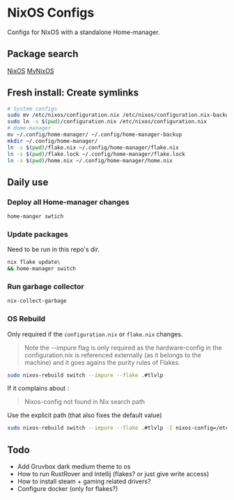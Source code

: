 # NixOS Configs

Configs for NixOS with a standalone Home-manager.

## Package search

[NixOS](https://search.nixos.org/packages)
[MyNixOS](https://mynixos.com/packages)

## Fresh install: Create symlinks

```sh
# System configs
sudo mv /etc/nixos/configuration.nix /etc/nixos/configuration.nix-backup
sudo ln -s $(pwd)/configuration.nix /etc/nixos/configuration.nix
# Home-manager
mv ~/.config/home-manager/ ~/.config/home-manager-backup
mkdir ~/.config/home-manager/
ln -s $(pwd)/flake.nix ~/.config/home-manager/flake.nix
ln -s $(pwd)/flake.lock ~/.config/home-manager/flake.lock
ln -s $(pwd)/home.nix ~/.config/home-manager/home.nix
```

## Daily use

### Deploy all Home-manager changes

```sh
home-manger swtich
```

### Update packages

Need to be run in this repo's dir.

```sh
nix flake update\
&& home-manager switch
```

### Run garbage collector

```sh
nix-collect-garbage
```

### OS Rebuild

Only required if the `configuration.nix` or `flake.nix` changes.
> Note the --impure flag is only required as the hardware-config in the configuration.nix is referenced externally 
(as it belongs to the machine) and it goes agains the purity rules of Flakes. 

```sh
sudo nixos-rebuild switch --impure --flake .#tlvlp
```

If it complains about :
> Nixos-config not found in Nix search path

Use the explicit path (that also fixes the default value)

```sh
sudo nixos-rebuild switch --impure --flake .#tlvlp -I nixos-config=/etc/nixos/configuration.nix
```

## Todo

- Add Gruvbox dark medium theme to os
- How to run RustRover and Intellij (flakes? or just give write access)
- How to install steam + gaming related drivers?
- Configure docker (only for flakes?)
